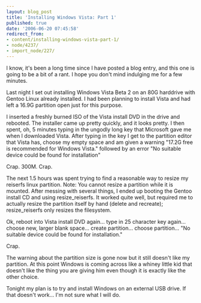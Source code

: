 ```yaml
---
layout: blog_post
title: 'Installing Windows Vista: Part 1'
published: true
date: '2006-06-20 07:45:58'
redirect_from:
- content/installing-windows-vista-part-1/
- node/4237/
- import_node/227/
---
```


I know, it's been a long time since I have posted a blog entry, and this one is going to be a bit of a rant. I hope you don't mind indulging me for a few minutes.

Last night I set out installing Windows Vista Beta 2 on an 80G harddrive with Gentoo Linux already installed. I had been planning to install Vista and had left a 16.9G partition open just for this purpose.

I inserted a freshly burned ISO of the Vista install DVD in the drive and rebooted. The installer came up pretty quickly, and it looks pretty. I then spent, oh, 5 minutes typing in the ungodly long key that Microsoft gave me when I downloaded Vista. After typing in the key I get to the partition editor that Vista has, choose my empty space and am given a warning "17.2G free is recommended for Windows Vista." followed by an error "No suitable device could be found for installation"

Crap. 300M. Crap.

The next 1.5 hours was spent trying to find a reasonable way to resize my reiserfs linux partition. Note: You cannot resize a partition while it is mounted. After messing with several things, I ended up booting the Gentoo install CD and using resize_reiserfs. It worked quite well, but required me to actually resize the partition itself by hand (delete and recreate); resize_reiserfs only resizes the filesystem.

Ok, reboot into Vista install DVD again... type in 25 character key again... choose new, larger blank space... create partition... choose partition... "No suitable device could be found for installation."

Crap.

The warning about the partition size is gone now but it still doesn't like my partition. At this point Windows is coming across like a whiney little kid that doesn't like the thing you are giving him even though it is exactly like the other choice.

Tonight my plan is to try and install Windows on an external USB drive. If that doesn't work... I'm not sure what I will do.
